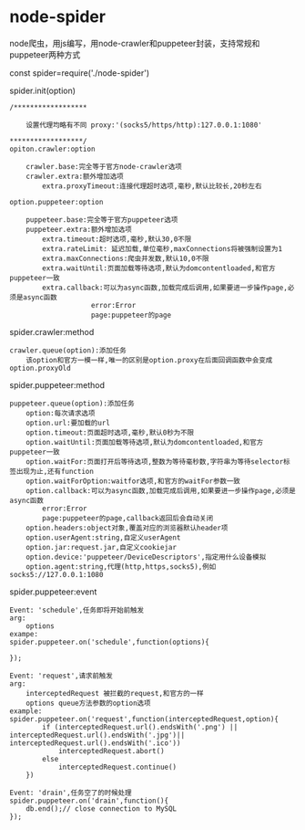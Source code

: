 # node-spider
node爬虫，用js编写，用node-crawler和puppeteer封装，支持常规和puppeteer两种方式

const spider=require('./node-spider')

spider.init(option)

    /******************
    
        设置代理均略有不同 proxy:'(socks5/https/http):127.0.0.1:1080'  
        
    ******************/
    opiton.crawler:option
    
        crawler.base:完全等于官方node-crawler选项
        crawler.extra:额外增加选项
            extra.proxyTimeout:连接代理超时选项,毫秒,默认比较长,20秒左右
            
    option.puppeteer:option
    
        puppeteer.base:完全等于官方puppeteer选项
        puppeteer.extra:额外增加选项
            extra.timeout:超时选项,毫秒,默认30,0不限
            extra.rateLimit: 延迟加载,单位毫秒,maxConnections将被强制设置为1
            extra.maxConnections:爬虫并发数,默认10,0不限
            extra.waitUntil:页面加载等待选项,默认为domcontentloaded,和官方puppeteer一致
            extra.callback:可以为async函数,加载完成后调用,如果要进一步操作page,必须是async函数
                        error:Error
                        page:puppeteer的page
                        
spider.crawler:method

    crawler.queue(option):添加任务
        该option和官方一模一样,唯一的区别是option.proxy在后面回调函数中会变成option.proxyOld


spider.puppeteer:method     
 
    puppeteer.queue(option):添加任务        
        option:每次请求选项
        option.url:要加载的url
        option.timeout:页面超时选项,毫秒,默认0秒为不限
        option.waitUntil:页面加载等待选项,默认为domcontentloaded,和官方puppeteer一致
        option.waitFor:页面打开后等待选项,整数为等待毫秒数,字符串为等待selector标签出现为止,还有function
        option.waitForOption:waitfor选项,和官方的waitFor参数一致
        option.callback:可以为async函数,加载完成后调用,如果要进一步操作page,必须是async函数
            error:Error
            page:puppeteer的page,callback返回后会自动关闭
        option.headers:object对象,覆盖对应的浏览器默认header项                                           
        option.userAgent:string,自定义userAgent
        option.jar:request.jar,自定义cookiejar
        option.device:'puppeteer/DeviceDescriptors',指定用什么设备模拟
        option.agent:string,代理(http,https,socks5),例如socks5://127.0.0.1:1080
spider.puppeteer:event
    
    Event: 'schedule',任务即将开始前触发
    arg: 
        options
    exampe:
    spider.puppeteer.on('schedule',function(options){
        
    });
    
    Event: 'request',请求前触发
    arg:
        interceptedRequest 被拦截的request,和官方的一样
        options queue方法参数的option选项
    example:
    spider.puppeteer.on('request',function(interceptedRequest,option){
            if (interceptedRequest.url().endsWith('.png') || interceptedRequest.url().endsWith('.jpg')|| interceptedRequest.url().endsWith('.ico'))
                interceptedRequest.abort()
            else
                interceptedRequest.continue()
        })
        
    Event: 'drain',任务空了的时候处理
    spider.puppeteer.on('drain',function(){
        db.end();// close connection to MySQL
    }); 
